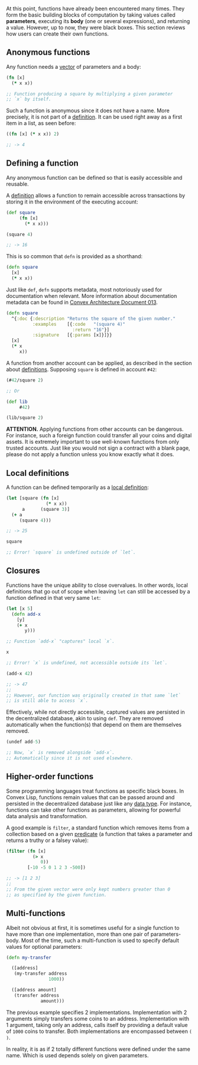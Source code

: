 At this point, functions have already been encountered many times. They form the basic building blocks of computation by taking values called **parameters**, executing
its **body** (one or several expressions), and returning a value. However, up to now, they were black boxes. This section reviews how users can create their own functions.


## Anonymous functions

Any function needs a [vector](/cvm/data-types/vector) of parameters and a body:

```clojure
(fn [x]
  (* x x))

;; Function producing a square by multiplying a given parameter
;; `x` by itself.
```

Such a function is anonymous since it does not have a name. More precisely, it is not part of a [definition](/cvm/building-blocks/definitions).
It can be used right away as a first item in a list, as seen before:

```clojure
((fn [x] (* x x)) 2)

;; -> 4
```


## Defining a function

Any anonymous function can be defined so that is easily accessible and reusable.

A [definition](/cvm/building-blocks/definitions) allows a function to remain accessible across transactions by storing it in the environment of the
executing account:

```clojure
(def square
     (fn [x]
       (* x x)))

(square 4)

;; -> 16
```

This is so common that `defn` is provided as a shorthand:

```clojure
(defn square
  [x]
  (* x x))
```

Just like `def`, `defn` supports metadata, most notoriously used for documentation when relevant. More information about documentation
metadata can be found in [Convex Architecture Document 013](https://github.com/Convex-Dev/design/tree/main/cad/013_metadata).

```clojure
(defn square
  ^{:doc {:description "Returns the square of the given number."
          :examples    [{:code   "(square 4)"
                         :return "16"}]
          :signature   [{:params [x]}]}}
  [x]
  (* x
     x))
```

A function from another account can be applied, as described in the section about [definitions](/cvm/building-blocks/definitions). Supposing `square` is
defined in account `#42`:

```clojure
(#42/square 2)

;; Or

(def lib
     #42)

(lib/square 2)
```

**ATTENTION.** Applying functions from other accounts can be dangerous. For instance, such a foreign function could transfer all your coins
and digital assets. It is extremely important to use well-known functions from only trusted accounts. Just like you would not sign a contract
with a blank page, please do not apply a function unless you know exactly what it does.


## Local definitions

A function can be defined temporarily as a [local definition](/cvm/building-blocks/definitions?section=Local%20definitions):

```clojure
(let [square (fn [x]
               (* x x))
      a      (square 3)]
  (+ a
     (square 4)))

;; -> 25

square

;; Error! `square` is undefined outside of `let`.
```


## Closures

Functions have the unique ability to close overvalues. In other words, local definitions that go out of scope when leaving `let` can still
be accessed by a function defined in that very same `let`:


```clojure
(let [x 5]
  (defn add-x
    [y]
    (+ x
       y)))

;; Function `add-x` "captures" local `x`.

x

;; Error! `x` is undefined, not accessible outside its `let`.

(add-x 42)

;; -> 47
;;
;; However, our function was originally created in that same `let`
;; is still able to access `x`.
```

Effectively, while not directly accessible, captured values are persisted in the decentralized database, akin to using `def`. They are removed
automatically when the function(s) that depend on them are themselves removed.

```clojure
(undef add-5)

;; Now, `x` is removed alongside `add-x`.
;; Automatically since it is not used elsewhere.
```


## Higher-order functions

Some programming languages treat functions as specific black boxes. In Convex Lisp, functions remain values that can be passed around and
persisted in the decentralized database just like any [data type](/cvm/data-types). For instance, functions can take other functions
as parameters, allowing for powerful data analysis and transformation.

A good example is `filter`, a standard function which removes items from a collection based on a given [predicate](/cvm/data-types/boolean)
(a function that takes a parameter and returns a truthy or a falsey value):

```clojure
(filter (fn [x]
          (> x
             0))
        [-10 -5 0 1 2 3 -500])

;; -> [1 2 3]
;;
;; From the given vector were only kept numbers greater than 0
;; as specified by the given function.
```


## Multi-functions

Albeit not obvious at first, it is sometimes useful for a single function to have more than one implementation, more than one pair of parameters-body.
Most of the time, such a multi-function is used to specify default values for optional parameters:

```clojure
(defn my-transfer

  ([address]
   (my-transfer address
                1000))

  ([address amount]
   (transfer address
             amount)))
```

The previous example specifies 2 implementations. Implementation with 2 arguments simply transfers some coins to an address. Implementation with 1 argument,
taking only an address, calls itself by providing a default value of `1000` coins to transfer. Both implementations are encompassed between `( )`.

In reality, it is as if 2 totally different functions were defined under the same name. Which is used depends solely on given parameters.
